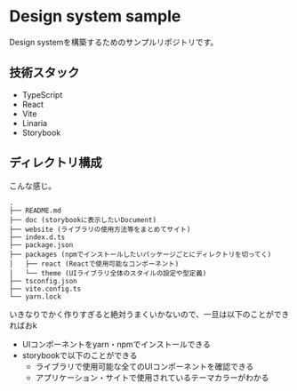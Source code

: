 # Design system sample
Design systemを構築するためのサンプルリポジトリです。

## 技術スタック
* TypeScript
* React
* Vite
* Linaria
* Storybook

## ディレクトリ構成
こんな感じ。   

```
.
├── README.md
├── doc (storybookに表示したいDocument)
├── website (ライブラリの使用方法等をまとめてサイト)
├── index.d.ts
├── package.json
├── packages (npmでインストールしたいパッケージごとにディレクトリを切ってく)
│   ├── react (Reactで使用可能なコンポーネント)
│   └── theme (UIライブラリ全体のスタイルの設定や型定義)
├── tsconfig.json
├── vite.config.ts
└── yarn.lock
```

いきなりでかく作りすぎると絶対うまくいかないので、一旦は以下のことができればおk

* UIコンポーネントをyarn・npmでインストールできる
* storybookで以下のことができる
  * ライブラリで使用可能な全てのUIコンポーネントを確認できる
  * アプリケーション・サイトで使用されているテーマカラーがわかる
